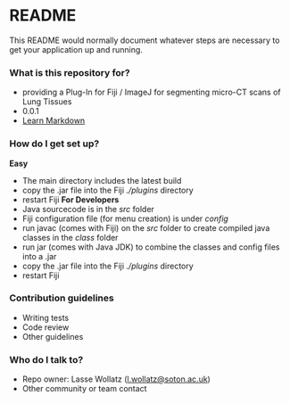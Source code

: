 # README #

This README would normally document whatever steps are necessary to get your application up and running.

### What is this repository for? ###

* providing a Plug-In for Fiji / ImageJ for segmenting micro-CT scans of Lung Tissues
* 0.0.1
* [Learn Markdown](https://bitbucket.org/tutorials/markdowndemo)

### How do I get set up? ###
**Easy**
* The main directory includes the latest build
* copy the .jar file into the Fiji *./plugins* directory
* restart Fiji
**For Developers**
* Java sourcecode is in the *src* folder
* Fiji configuration file (for menu creation) is under *config*
* run javac (comes with Fiji) on the *src* folder to create compiled java classes in the *class* folder
* run jar (comes with Java JDK) to combine the classes and config files into a .jar
* copy the .jar file into the Fiji *./plugins* directory
* restart Fiji

### Contribution guidelines ###

* Writing tests
* Code review
* Other guidelines

### Who do I talk to? ###

* Repo owner: Lasse Wollatz (l.wollatz@soton.ac.uk)
* Other community or team contact